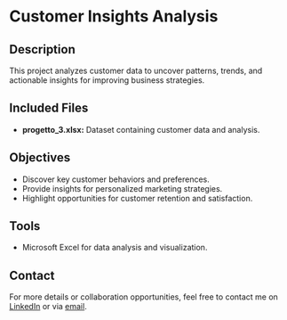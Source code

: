 # Customer Insights Analysis

## Description
This project analyzes customer data to uncover patterns, trends, and actionable insights for improving business strategies.

## Included Files
- **progetto_3.xlsx:** Dataset containing customer data and analysis.

## Objectives
- Discover key customer behaviors and preferences.  
- Provide insights for personalized marketing strategies.  
- Highlight opportunities for customer retention and satisfaction.

## Tools
- Microsoft Excel for data analysis and visualization.

## Contact
For more details or collaboration opportunities, feel free to contact me on [LinkedIn](https://www.linkedin.com/in/mario-filizzola-58798a206/) or via [email](mailto:filizzolamario@gmail.com).
